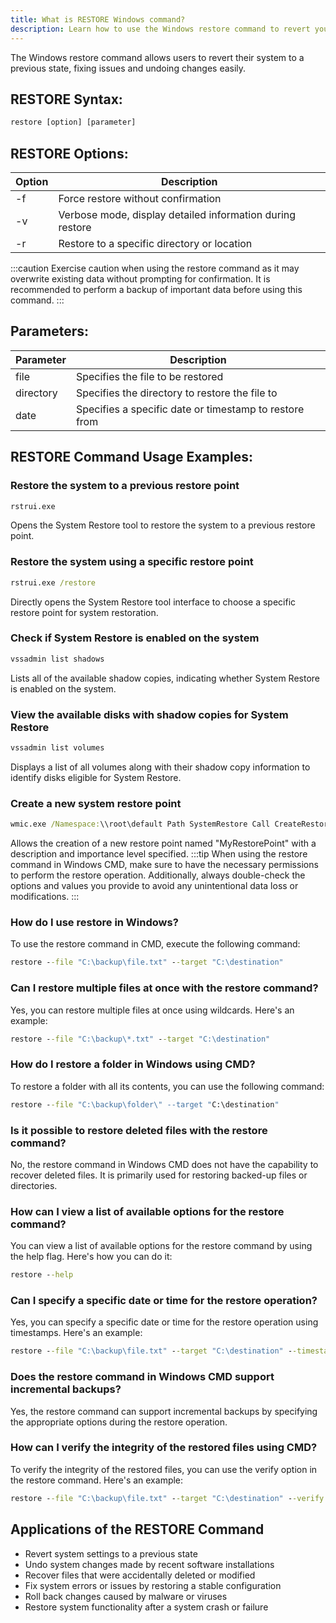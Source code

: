 ```yaml
---
title: What is RESTORE Windows command?
description: Learn how to use the Windows restore command to revert your system to a previous state. Fix issues and undo changes easily with this powerful tool.
---
```


The Windows restore command allows users to revert their system to a previous state, fixing issues and undoing changes easily.

## RESTORE Syntax:
```cmd
restore [option] [parameter]
```
## RESTORE Options:
| Option | Description |
|--------|-------------|
| -f     | Force restore without confirmation |
| -v     | Verbose mode, display detailed information during restore |
| -r     | Restore to a specific directory or location |

:::caution
Exercise caution when using the restore command as it may overwrite existing data without prompting for confirmation. It is recommended to perform a backup of important data before using this command.
:::

## Parameters:
| Parameter | Description |
|-----------|-------------|
| file      | Specifies the file to be restored |
| directory | Specifies the directory to restore the file to |
| date      | Specifies a specific date or timestamp to restore from |
## RESTORE Command Usage Examples:
### Restore the system to a previous restore point
```cmd
rstrui.exe
```
Opens the System Restore tool to restore the system to a previous restore point.

### Restore the system using a specific restore point
```cmd
rstrui.exe /restore
```
Directly opens the System Restore tool interface to choose a specific restore point for system restoration.

### Check if System Restore is enabled on the system
```cmd
vssadmin list shadows
```
Lists all of the available shadow copies, indicating whether System Restore is enabled on the system.

### View the available disks with shadow copies for System Restore
```cmd
vssadmin list volumes
```
Displays a list of all volumes along with their shadow copy information to identify disks eligible for System Restore.

### Create a new system restore point
```cmd
wmic.exe /Namespace:\\root\default Path SystemRestore Call CreateRestorePoint "MyRestorePoint", 100, 7
```
Allows the creation of a new restore point named "MyRestorePoint" with a description and importance level specified.
:::tip
When using the restore command in Windows CMD, make sure to have the necessary permissions to perform the restore operation. Additionally, always double-check the options and values you provide to avoid any unintentional data loss or modifications.
:::

### How do I use restore in Windows?
To use the restore command in CMD, execute the following command:
```cmd
restore --file "C:\backup\file.txt" --target "C:\destination"
```

### Can I restore multiple files at once with the restore command?
Yes, you can restore multiple files at once using wildcards. Here's an example:
```cmd
restore --file "C:\backup\*.txt" --target "C:\destination"
```

### How do I restore a folder in Windows using CMD?
To restore a folder with all its contents, you can use the following command:
```cmd
restore --file "C:\backup\folder\" --target "C:\destination"
```

### Is it possible to restore deleted files with the restore command?
No, the restore command in Windows CMD does not have the capability to recover deleted files. It is primarily used for restoring backed-up files or directories.

### How can I view a list of available options for the restore command?
You can view a list of available options for the restore command by using the help flag. Here's how you can do it:
```cmd
restore --help
```

### Can I specify a specific date or time for the restore operation?
Yes, you can specify a specific date or time for the restore operation using timestamps. Here's an example:
```cmd
restore --file "C:\backup\file.txt" --target "C:\destination" --timestamp "2022-01-01 12:00:00"
```

### Does the restore command in Windows CMD support incremental backups?
Yes, the restore command can support incremental backups by specifying the appropriate options during the restore operation.

### How can I verify the integrity of the restored files using CMD?
To verify the integrity of the restored files, you can use the verify option in the restore command. Here's an example:
```cmd
restore --file "C:\backup\file.txt" --target "C:\destination" --verify
```

## Applications of the RESTORE Command

- Revert system settings to a previous state
- Undo system changes made by recent software installations
- Recover files that were accidentally deleted or modified
- Fix system errors or issues by restoring a stable configuration
- Roll back changes caused by malware or viruses
- Restore system functionality after a system crash or failure